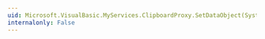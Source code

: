 ```yaml
---
uid: Microsoft.VisualBasic.MyServices.ClipboardProxy.SetDataObject(System.Windows.Forms.DataObject)
internalonly: False
---
```

